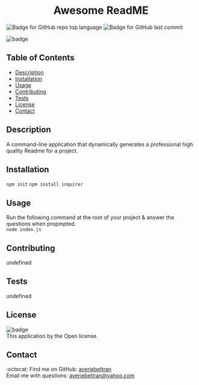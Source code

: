 
<h1 align="center">Awesome ReadME</h1>

![Badge for GitHub repo top language](https://img.shields.io/github/languages/top/averiebeltran/awesome-readme?style=flat&logo=appveyor)
![Badge for GitHub last commit](https://img.shields.io/github/last-commit/averiebeltran/awesome-readme?style=flat&logo=appveyor)

![badge](https://img.shields.io/badge/license-Open-brightgreen)

## Table of Contents
- [Description](#description)
- [Installation](#installation)
- [Usage](#usage)
- [Contributing](#contributing)
- [Tests](#tests)
- [License](#license)
- [Contact](#contact)

## Description
A command-line application that dynamically generates a professional high quality Readme for a project.

## Installation
`npm init` `npm install inquirer`

## Usage
Run the following command at the root of your project & answer the questions when propmpted. <br />`node index.js`

## Contributing
undefined

## Tests
undefined

## License
![badge](https://img.shields.io/badge/license-Open-brightgreen)
<br />
This application by the Open license.

## Contact
:octocat: Find me on GitHub: [averiebeltran](https://github.com/averiebeltran)
<br />
Email me with questions: averiebeltran@yahoo.com
	